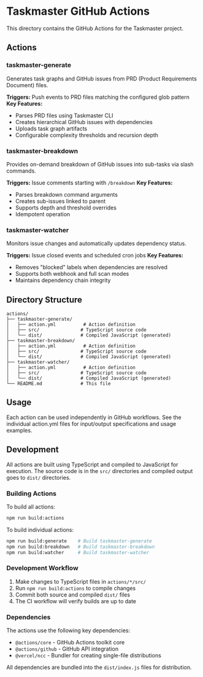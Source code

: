 # Taskmaster GitHub Actions

This directory contains the GitHub Actions for the Taskmaster project.

## Actions

### taskmaster-generate
Generates task graphs and GitHub issues from PRD (Product Requirements Document) files.

**Triggers:** Push events to PRD files matching the configured glob pattern
**Key Features:**
- Parses PRD files using Taskmaster CLI
- Creates hierarchical GitHub issues with dependencies
- Uploads task graph artifacts
- Configurable complexity thresholds and recursion depth

### taskmaster-breakdown
Provides on-demand breakdown of GitHub issues into sub-tasks via slash commands.

**Triggers:** Issue comments starting with `/breakdown`
**Key Features:**
- Parses breakdown command arguments
- Creates sub-issues linked to parent
- Supports depth and threshold overrides
- Idempotent operation

### taskmaster-watcher
Monitors issue changes and automatically updates dependency status.

**Triggers:** Issue closed events and scheduled cron jobs
**Key Features:**
- Removes "blocked" labels when dependencies are resolved
- Supports both webhook and full scan modes
- Maintains dependency chain integrity

## Directory Structure

```
actions/
├── taskmaster-generate/
│   ├── action.yml          # Action definition
│   ├── src/               # TypeScript source code
│   └── dist/              # Compiled JavaScript (generated)
├── taskmaster-breakdown/
│   ├── action.yml          # Action definition
│   ├── src/               # TypeScript source code
│   └── dist/              # Compiled JavaScript (generated)
├── taskmaster-watcher/
│   ├── action.yml          # Action definition
│   ├── src/               # TypeScript source code
│   └── dist/              # Compiled JavaScript (generated)
└── README.md              # This file
```

## Usage

Each action can be used independently in GitHub workflows. See the individual action.yml files for input/output specifications and usage examples.

## Development

All actions are built using TypeScript and compiled to JavaScript for execution. The source code is in the `src/` directories and compiled output goes to `dist/` directories.

### Building Actions

To build all actions:
```bash
npm run build:actions
```

To build individual actions:
```bash
npm run build:generate    # Build taskmaster-generate
npm run build:breakdown   # Build taskmaster-breakdown  
npm run build:watcher     # Build taskmaster-watcher
```

### Development Workflow

1. Make changes to TypeScript files in `actions/*/src/`
2. Run `npm run build:actions` to compile changes
3. Commit both source and compiled `dist/` files
4. The CI workflow will verify builds are up to date

### Dependencies

The actions use the following key dependencies:
- `@actions/core` - GitHub Actions toolkit core
- `@actions/github` - GitHub API integration
- `@vercel/ncc` - Bundler for creating single-file distributions

All dependencies are bundled into the `dist/index.js` files for distribution.
